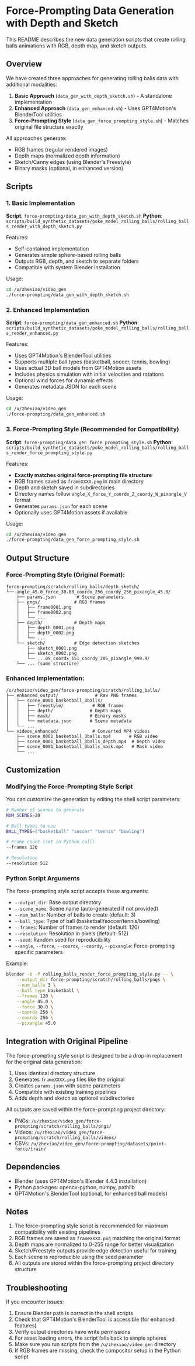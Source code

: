# Force-Prompting Data Generation with Depth and Sketch

This README describes the new data generation scripts that create rolling balls animations with RGB, depth map, and sketch outputs.

## Overview

We have created three approaches for generating rolling balls data with additional modalities:

1. **Basic Approach** (`data_gen_with_depth_sketch.sh`) - A standalone implementation
2. **Enhanced Approach** (`data_gen_enhanced.sh`) - Uses GPT4Motion's BlenderTool utilities
3. **Force-Prompting Style** (`data_gen_force_prompting_style.sh`) - Matches original file structure exactly

All approaches generate:
- RGB frames (regular rendered images)
- Depth maps (normalized depth information)
- Sketch/Canny edges (using Blender's Freestyle)
- Binary masks (optional, in enhanced version)

## Scripts

### 1. Basic Implementation

**Script**: `force-prompting/data_gen_with_depth_sketch.sh`
**Python**: `scripts/build_synthetic_datasets/poke_model_rolling_balls/rolling_balls_render_with_depth_sketch.py`

Features:
- Self-contained implementation
- Generates simple sphere-based rolling balls
- Outputs RGB, depth, and sketch to separate folders
- Compatible with system Blender installation

Usage:
```bash
cd /u/zhexiao/video_gen
./force-prompting/data_gen_with_depth_sketch.sh
```

### 2. Enhanced Implementation

**Script**: `force-prompting/data_gen_enhanced.sh`
**Python**: `scripts/build_synthetic_datasets/poke_model_rolling_balls/rolling_balls_render_enhanced.py`

Features:
- Uses GPT4Motion's BlenderTool utilities
- Supports multiple ball types (basketball, soccer, tennis, bowling)
- Uses actual 3D ball models from GPT4Motion assets
- Includes physics simulation with initial velocities and rotations
- Optional wind forces for dynamic effects
- Generates metadata JSON for each scene

Usage:
```bash
cd /u/zhexiao/video_gen
./force-prompting/data_gen_enhanced.sh
```

### 3. Force-Prompting Style (Recommended for Compatibility)

**Script**: `force-prompting/data_gen_force_prompting_style.sh`
**Python**: `scripts/build_synthetic_datasets/poke_model_rolling_balls/rolling_balls_render_force_prompting_style.py`

Features:
- **Exactly matches original force-prompting file structure**
- RGB frames saved as `frameXXXX.png` in main directory
- Depth and sketch saved in subdirectories
- Directory names follow `angle_X_force_Y_coordx_Z_coordy_W_pixangle_V` format
- Generates `params.json` for each scene
- Optionally uses GPT4Motion assets if available

Usage:
```bash
cd /u/zhexiao/video_gen
./force-prompting/data_gen_force_prompting_style.sh
```

## Output Structure

### Force-Prompting Style (Original Format):
```
force-prompting/scratch/rolling_balls/depth_sketch/
└── angle_45.0_force_30.00_coordx_256_coordy_256_pixangle_45.0/
    ├── params.json        # Scene parameters
    ├── pngs/             # RGB frames
    │   ├── frame0001.png
    │   ├── frame0002.png
    │   └── ...
    ├── depth/            # Depth maps
    │   ├── depth_0001.png
    │   ├── depth_0002.png
    │   └── ...
    └── sketch/           # Edge detection sketches
        ├── sketch_0001.png
        ├── sketch_0002.png
        └── ...09_coordx_151_coordy_205_pixangle_999.9/
    └── ... (same structure)
```

### Enhanced Implementation:
```
/u/zhexiao/video_gen/force-prompting/scratch/rolling_balls/
├── enhanced_output/              # Raw PNG frames
│   ├── scene_0001_basketball_3balls/
│   │   ├── freestyle/           # RGB frames
│   │   ├── depth/              # Depth maps
│   │   ├── mask/               # Binary masks
│   │   └── metadata.json       # Scene metadata
│   └── ...
└── videos_enhanced/             # Converted MP4 videos
    ├── scene_0001_basketball_3balls.mp4       # RGB video
    ├── scene_0001_basketball_3balls_depth.mp4  # Depth video
    ├── scene_0001_basketball_3balls_mask.mp4   # Mask video
    └── ...
```

## Customization

### Modifying the Force-Prompting Style Script

You can customize the generation by editing the shell script parameters:

```bash
# Number of scenes to generate
NUM_SCENES=20

# Ball types to use
BALL_TYPES=("basketball" "soccer" "tennis" "bowling")

# Frame count (set in Python call)
--frames 120

# Resolution
--resolution 512
```

### Python Script Arguments

The force-prompting style script accepts these arguments:
- `--output_dir`: Base output directory
- `--scene_name`: Scene name (auto-generated if not provided)
- `--num_balls`: Number of balls to create (default: 3)
- `--ball_type`: Type of ball (basketball/soccer/tennis/bowling)
- `--frames`: Number of frames to render (default: 120)
- `--resolution`: Resolution in pixels (default: 512)
- `--seed`: Random seed for reproducibility
- `--angle`, `--force`, `--coordx`, `--coordy`, `--pixangle`: Force-prompting specific parameters

Example:
```bash
blender -b -P rolling_balls_render_force_prompting_style.py -- \
    --output_dir force-prompting/scratch/rolling_balls/pngs \
    --num_balls 3 \
    --ball_type basketball \
    --frames 120 \
    --angle 45.0 \
    --force 30.0 \
    --coordx 256 \
    --coordy 256 \
    --pixangle 45.0
```

## Integration with Original Pipeline

The force-prompting style script is designed to be a drop-in replacement for the original data generation:

1. Uses identical directory structure
2. Generates `frameXXXX.png` files like the original
3. Creates `params.json` with scene parameters
4. Compatible with existing training pipelines
5. Adds depth and sketch as optional subdirectories

All outputs are saved within the force-prompting project directory:
- PNGs: `/u/zhexiao/video_gen/force-prompting/scratch/rolling_balls/pngs/`
- Videos: `/u/zhexiao/video_gen/force-prompting/scratch/rolling_balls/videos/`
- CSVs: `/u/zhexiao/video_gen/force-prompting/datasets/point-force/train/`

## Dependencies

- Blender (uses GPT4Motion's Blender 4.4.3 installation)
- Python packages: opencv-python, numpy, pathlib
- GPT4Motion's BlenderTool (optional, for enhanced ball models)

## Notes

1. The force-prompting style script is recommended for maximum compatibility with existing pipelines
2. RGB frames are saved as `frameXXXX.png` matching the original format
3. Depth maps are normalized to 0-255 range for better visualization
4. Sketch/Freestyle outputs provide edge detection useful for training
5. Each scene is reproducible using the seed parameter
6. All outputs are stored within the force-prompting project directory structure

## Troubleshooting

If you encounter issues:

1. Ensure Blender path is correct in the shell scripts
2. Check that GPT4Motion's BlenderTool is accessible (for enhanced features)
3. Verify output directories have write permissions
4. For asset loading errors, the script falls back to simple spheres
5. Make sure you run scripts from the `/u/zhexiao/video_gen` directory
6. If RGB frames are missing, check the compositor setup in the Python script 


<!-- The scripts generate the following directory structure:
force-prompting/scratch/rolling_balls/depth_sketch/
└── angle_45.0_force_30.00_coordx_256_coordy_256_pixangle_45.0/
    ├── params.json        # Scene parameters
    ├── pngs/             # RGB frames
    │   ├── frame0001.png
    │   ├── frame0002.png
    │   └── ...
    ├── depth/            # Depth maps
    │   ├── depth_0001.png
    │   ├── depth_0002.png
    │   └── ...
    └── sketch/           # Edge detection sketches
        ├── sketch_0001.png
        ├── sketch_0002.png
        └── ... -->
```